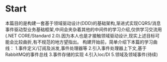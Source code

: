 # Start
本篇目的是构建一套基于领域驱动设计(DDD)的基础架构,渐进式实现CQRS/消息事件驱动型业务基础框架,中间会夹杂着其他的中间件的学习介绍,仅供学习交流用(.NET CORE/Standard 2.0).因为本人也是才接触领域驱动设计,现实上述目标可能会比较曲折,有不规范的地方望指出。
构建开始前，简单介绍下本篇的学习曲线：
1.事件定义/订阅及派发,事件处理器等
2.引入事件处理器上下文,基于RabbitMQ的事件总线
3.事件存储的实现
4.引入Ioc/DI
5.领域及领域事件(待续)
